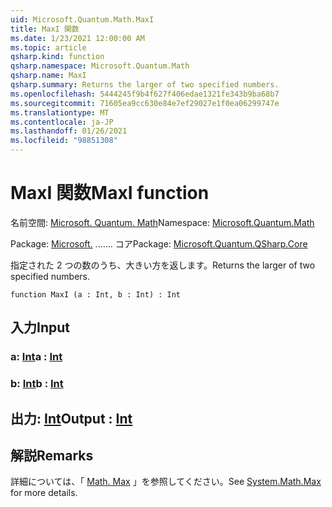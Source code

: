 ```yaml
---
uid: Microsoft.Quantum.Math.MaxI
title: MaxI 関数
ms.date: 1/23/2021 12:00:00 AM
ms.topic: article
qsharp.kind: function
qsharp.namespace: Microsoft.Quantum.Math
qsharp.name: MaxI
qsharp.summary: Returns the larger of two specified numbers.
ms.openlocfilehash: 5444245f9b4f627f406edae1321fe343b9ba68b7
ms.sourcegitcommit: 71605ea9cc630e84e7ef29027e1f0ea06299747e
ms.translationtype: MT
ms.contentlocale: ja-JP
ms.lasthandoff: 01/26/2021
ms.locfileid: "98851308"
---
```

# <a name="maxi-function"></a><span data-ttu-id="016eb-102">MaxI 関数</span><span class="sxs-lookup"><span data-stu-id="016eb-102">MaxI function</span></span>

<span data-ttu-id="016eb-103">名前空間: [Microsoft. Quantum. Math](xref:Microsoft.Quantum.Math)</span><span class="sxs-lookup"><span data-stu-id="016eb-103">Namespace: [Microsoft.Quantum.Math](xref:Microsoft.Quantum.Math)</span></span>

<span data-ttu-id="016eb-104">Package: [Microsoft.](https://nuget.org/packages/Microsoft.Quantum.QSharp.Core) ....... コア</span><span class="sxs-lookup"><span data-stu-id="016eb-104">Package: [Microsoft.Quantum.QSharp.Core](https://nuget.org/packages/Microsoft.Quantum.QSharp.Core)</span></span>


<span data-ttu-id="016eb-105">指定された 2 つの数のうち、大きい方を返します。</span><span class="sxs-lookup"><span data-stu-id="016eb-105">Returns the larger of two specified numbers.</span></span>

```qsharp
function MaxI (a : Int, b : Int) : Int
```


## <a name="input"></a><span data-ttu-id="016eb-106">入力</span><span class="sxs-lookup"><span data-stu-id="016eb-106">Input</span></span>

### <a name="a--int"></a><span data-ttu-id="016eb-107">a: [Int](xref:microsoft.quantum.lang-ref.int)</span><span class="sxs-lookup"><span data-stu-id="016eb-107">a : [Int](xref:microsoft.quantum.lang-ref.int)</span></span>




### <a name="b--int"></a><span data-ttu-id="016eb-108">b: [Int](xref:microsoft.quantum.lang-ref.int)</span><span class="sxs-lookup"><span data-stu-id="016eb-108">b : [Int](xref:microsoft.quantum.lang-ref.int)</span></span>





## <a name="output--int"></a><span data-ttu-id="016eb-109">出力: [Int](xref:microsoft.quantum.lang-ref.int)</span><span class="sxs-lookup"><span data-stu-id="016eb-109">Output : [Int](xref:microsoft.quantum.lang-ref.int)</span></span>



## <a name="remarks"></a><span data-ttu-id="016eb-110">解説</span><span class="sxs-lookup"><span data-stu-id="016eb-110">Remarks</span></span>

<span data-ttu-id="016eb-111">詳細については、「 [Math. Max](https://docs.microsoft.com/dotnet/api/system.math.max) 」を参照してください。</span><span class="sxs-lookup"><span data-stu-id="016eb-111">See [System.Math.Max](https://docs.microsoft.com/dotnet/api/system.math.max) for more details.</span></span>